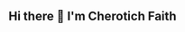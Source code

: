 ## Hi there 👋 I'm Cherotich Faith

<!--
I'm a **Data Girlie** 📊 passionate about using **data and AI for social good**, **climate sustainability**, and **technology for impact**.

Here are some ideas to get you started:

- 🔭 I’m currently working on a business idea system which allows a user to input features like area of interest, skills, location, their budget, and social impact interests
- 🌱 I’m currently learning Data and AI safety. 
- 👯 I’m looking to collaborate on AI governance policies
- 🤔 I’m looking for help with navigating Data and AI governance 
- 💬 Ask me about Data Analysis and business strategy, sleek PowerPoint presentations
- 📫 How to reach me: 
- 😄 Pronouns: ...
- ⚡ Fun fact: ...
-->
